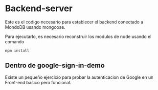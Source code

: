 # Backend-server

Este es el codigo necesario para establecer el 
backend conectado a MondoDB usando mongoose.

Para ejecutarlo, es necesario reconstruir los modulos
de node usando el comando

```
npm install
```

## Dentro de google-sign-in-demo

Existe un pequeño ejercicio para probar la
autenticacion de Google en un Front-end basico pero
funcional.
